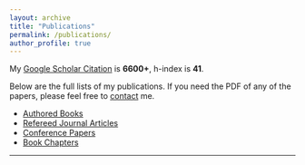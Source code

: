 ```yaml
---
layout: archive
title: "Publications"
permalink: /publications/
author_profile: true
---
```


My [Google Scholar Citation](https://scholar.google.com.au/citations?user=vTC_7_wAAAAJ&hl=en) is <b>6600+</b>, h-index is <b>41</b>.

Below are the full lists of my publications. If you need the PDF of any of the papers, please feel free to <a href="mailto:yi.mei@ecs.vuw.ac.nz">contact</a> me.

<ul>
<li><a href="publication-book.html">Authored Books</a></li>
<li><a href="publication-journal.html">Refereed Journal Articles</a></li>
<li><a href="publication-conf.html">Conference Papers</a></li>
<li><a href="publication-chapter.html">Book Chapters</a></li>
</ul>
<hr>


